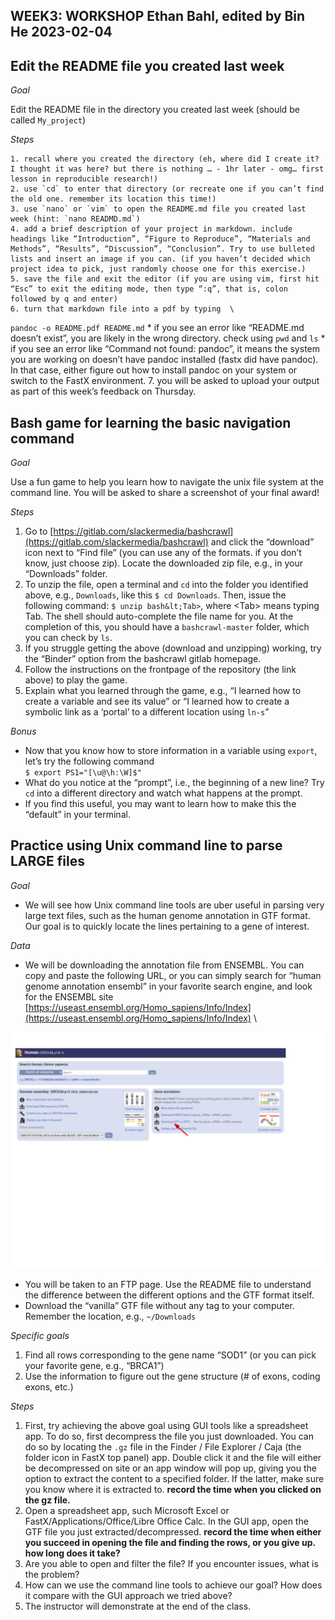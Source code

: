 ## WEEK3: WORKSHOP Ethan Bahl, edited by Bin He 2023-02-04


## Edit the README file you created last week

_Goal_

Edit the README file in the directory you created last week (should be called `My_project`)

_Steps_



    1. recall where you created the directory (eh, where did I create it? I thought it was here? but there is nothing … - 1hr later - omg… first lesson in reproducible research!)
    2. use `cd` to enter that directory (or recreate one if you can’t find the old one. remember its location this time!)
    3. use `nano` or `vim` to open the README.md file you created last week (hint: `nano READMD.md`)
    4. add a brief description of your project in markdown. include headings like “Introduction”, “Figure to Reproduce”, “Materials and Methods”, “Results”, “Discussion”, “Conclusion”. Try to use bulleted lists and insert an image if you can. (if you haven’t decided which project idea to pick, just randomly choose one for this exercise.)
    5. save the file and exit the editor (if you are using vim, first hit “Esc” to exit the editing mode, then type “:q”, that is, colon followed by q and enter)
    6. turn that markdown file into a pdf by typing  \
`pandoc -o README.pdf README.md`
        * if you see an error like “README.md doesn’t exist”, you are likely in the wrong directory. check using `pwd` and `ls`
        * if you see an error like “Command not found: pandoc”, it means the system you are working on doesn’t have pandoc installed (fastx did have pandoc). In that case, either figure out how to install pandoc on your system or switch to the FastX environment.
    7. you will be asked to upload your output as part of this week’s feedback on Thursday.


## Bash game for learning the basic navigation command

_Goal_

Use a fun game to help you learn how to navigate the unix file system at the command line. You will be asked to share a screenshot of your final award!

_Steps_

1. Go to [https://gitlab.com/slackermedia/bashcrawl](https://gitlab.com/slackermedia/bashcrawl) and click the “download” icon next to “Find file” (you can use any of the formats. if you don’t know, just choose zip). Locate the downloaded zip file, e.g., in your “Downloads” folder.
2. To unzip the file, open a terminal and `cd` into the folder you identified above, e.g., `Downloads`, like this `$ cd Downloads`. Then, issue the following command: `$ unzip bash&lt;Tab>`, where &lt;Tab> means typing Tab. The shell should auto-complete the file name for you. At the completion of this, you should have a `bashcrawl-master` folder, which you can check by `ls`.
3. If you struggle getting the above (download and unzipping) working, try the “Binder” option from the bashcrawl gitlab homepage.
4. Follow the instructions on the frontpage of the repository (the link above) to play the game.
5. Explain what you learned through the game, e.g., “I learned how to create a variable and see its value” or “I learned how to create a symbolic link as a ‘portal’ to a different location using `ln-s`”

_Bonus_

* Now that you know how to store information in a variable using `export`, let’s try the following command \
`$ export PS1="[\u@\h:\W]$"`
* What do you notice at the “prompt”, i.e., the beginning of a new line? Try `cd` into a different directory and watch what happens at the prompt.
* If you find this useful, you may want to learn how to make this the “default” in your terminal.


## Practice using Unix command line to parse LARGE files

_Goal_

* We will see how Unix command line tools are uber useful in parsing very large text files, such as the human genome annotation in GTF format. Our goal is to quickly locate the lines pertaining to a gene of interest.

_Data_

* We will be downloading the annotation file from ENSEMBL. You can copy and paste the following URL, or you can simply search for “human genome annotation ensembl” in your favorite search engine, and look for the ENSEMBL site \
[https://useast.ensembl.org/Homo_sapiens/Info/Index](https://useast.ensembl.org/Homo_sapiens/Info/Index) \


![drawing](asset/screen-shot-ensembl-human-genome.png)
* You will be taken to an FTP page. Use the README file to understand the difference between the different options and the GTF format itself.
* Download the “vanilla” GTF file without any tag to your computer. Remember the location, e.g., `~/Downloads`

_Specific goals_

1. Find all rows corresponding to the gene name “SOD1” (or you can pick your favorite gene, e.g., “BRCA1”)
2. Use the information to figure out the gene structure (# of exons, coding exons, etc.)

_Steps_

1. First, try achieving the above goal using GUI tools like a spreadsheet app. To do so, first decompress the file you just downloaded. You can do so by locating the `.gz` file in the Finder / File Explorer / Caja (the folder icon in FastX top panel) app. Double click it and the file will either be decompressed on site or an app window will pop up, giving you the option to extract the content to a specified folder. If the latter, make sure you know where it is extracted to. **record the time when you clicked on the gz file.**
2. Open a spreadsheet app, such Microsoft Excel or FastX/Applications/Office/Libre Office Calc. In the GUI app, open the GTF file you just extracted/decompressed. **record the time when either you succeed in opening the file and finding the rows, or you give up. how long does it take?**
3. Are you able to open and filter the file? If you encounter issues, what is the problem?
4. How can we use the command line tools to achieve our goal? How does it compare with the GUI approach we tried above?
5. The instructor will demonstrate at the end of the class.